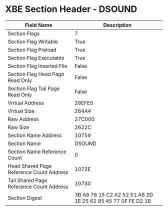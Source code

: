# XBE Section Header - DSOUND

| Field Name | Description |
|---|---|
| Section Flags | 7 |
| Section Flag Writable | True |
| Section Flag Preload | True |
| Section Flag Executable | True |
| Section Flag Inserted File | False |
| Section Flag Head Page Read Only | False |
| Section Flag Tail Page Read Only | False |
| Virtual Address | 28EFE0 |
| Virtual Size | 264A4 |
| Raw Address | 27C000 |
| Raw Size | 2622C |
| Section Name Address | 10759 |
| Section Name | DSOUND |
| Section Name Reference Count | 0 |
| Head Shared Page Reference Count Address | 1072E |
| Tail Shared Page Reference Count Address | 10730 |
| Section Digest | 3B A8 78 15 C2 A2 52 51 A8 2D 1E 25 62 85 45 77 0F FE D2 1B |
